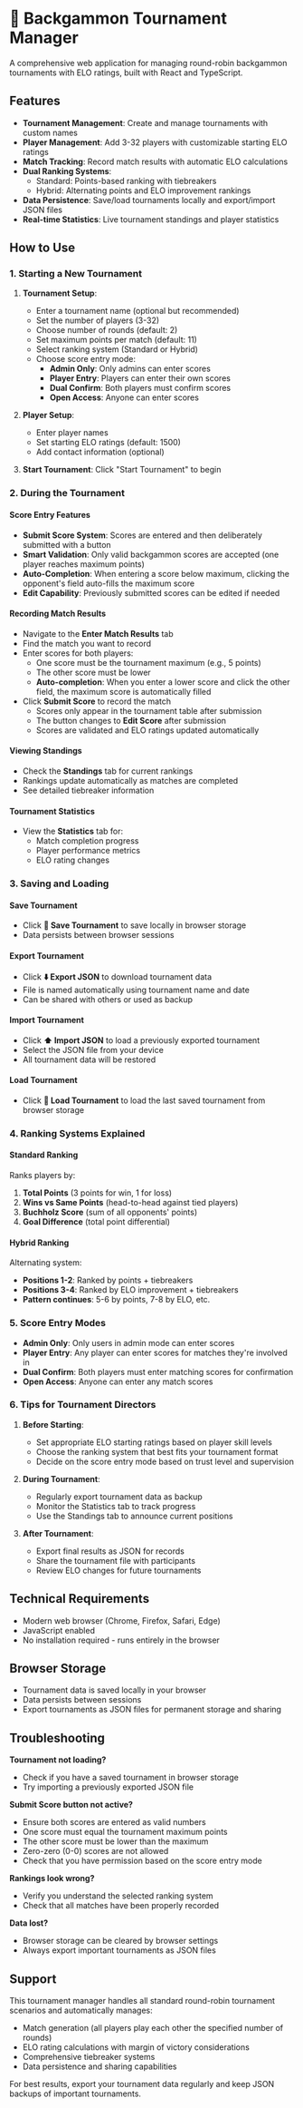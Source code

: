 
# 🎲 Backgammon Tournament Manager

A comprehensive web application for managing round-robin backgammon tournaments with ELO ratings, built with React and TypeScript.

## Features

- **Tournament Management**: Create and manage tournaments with custom names
- **Player Management**: Add 3-32 players with customizable starting ELO ratings
- **Match Tracking**: Record match results with automatic ELO calculations
- **Dual Ranking Systems**: 
  - Standard: Points-based ranking with tiebreakers
  - Hybrid: Alternating points and ELO improvement rankings
- **Data Persistence**: Save/load tournaments locally and export/import JSON files
- **Real-time Statistics**: Live tournament standings and player statistics

## How to Use

### 1. Starting a New Tournament

1. **Tournament Setup**:
   - Enter a tournament name (optional but recommended)
   - Set the number of players (3-32)
   - Choose number of rounds (default: 2)
   - Set maximum points per match (default: 11)
   - Select ranking system (Standard or Hybrid)
   - Choose score entry mode:
     - **Admin Only**: Only admins can enter scores
     - **Player Entry**: Players can enter their own scores
     - **Dual Confirm**: Both players must confirm scores
     - **Open Access**: Anyone can enter scores

2. **Player Setup**:
   - Enter player names
   - Set starting ELO ratings (default: 1500)
   - Add contact information (optional)

3. **Start Tournament**: Click "Start Tournament" to begin

### 2. During the Tournament

#### Score Entry Features
- **Submit Score System**: Scores are entered and then deliberately submitted with a button
- **Smart Validation**: Only valid backgammon scores are accepted (one player reaches maximum points)
- **Auto-Completion**: When entering a score below maximum, clicking the opponent's field auto-fills the maximum score
- **Edit Capability**: Previously submitted scores can be edited if needed

#### Recording Match Results
- Navigate to the **Enter Match Results** tab
- Find the match you want to record
- Enter scores for both players:
  - One score must be the tournament maximum (e.g., 5 points)
  - The other score must be lower
  - **Auto-completion**: When you enter a lower score and click the other field, the maximum score is automatically filled
- Click **Submit Score** to record the match
  - Scores only appear in the tournament table after submission
  - The button changes to **Edit Score** after submission
  - Scores are validated and ELO ratings updated automatically

#### Viewing Standings
- Check the **Standings** tab for current rankings
- Rankings update automatically as matches are completed
- See detailed tiebreaker information

#### Tournament Statistics
- View the **Statistics** tab for:
  - Match completion progress
  - Player performance metrics
  - ELO rating changes

### 3. Saving and Loading

#### Save Tournament
- Click **💾 Save Tournament** to save locally in browser storage
- Data persists between browser sessions

#### Export Tournament
- Click **⬇️ Export JSON** to download tournament data
- File is named automatically using tournament name and date
- Can be shared with others or used as backup

#### Import Tournament
- Click **⬆️ Import JSON** to load a previously exported tournament
- Select the JSON file from your device
- All tournament data will be restored

#### Load Tournament
- Click **📂 Load Tournament** to load the last saved tournament from browser storage

### 4. Ranking Systems Explained

#### Standard Ranking
Ranks players by:
1. **Total Points** (3 points for win, 1 for loss)
2. **Wins vs Same Points** (head-to-head against tied players)
3. **Buchholz Score** (sum of all opponents' points)
4. **Goal Difference** (total point differential)

#### Hybrid Ranking
Alternating system:
- **Positions 1-2**: Ranked by points + tiebreakers
- **Positions 3-4**: Ranked by ELO improvement + tiebreakers
- **Pattern continues**: 5-6 by points, 7-8 by ELO, etc.

### 5. Score Entry Modes

- **Admin Only**: Only users in admin mode can enter scores
- **Player Entry**: Any player can enter scores for matches they're involved in
- **Dual Confirm**: Both players must enter matching scores for confirmation
- **Open Access**: Anyone can enter any match scores

### 6. Tips for Tournament Directors

1. **Before Starting**:
   - Set appropriate ELO starting ratings based on player skill levels
   - Choose the ranking system that best fits your tournament format
   - Decide on the score entry mode based on trust level and supervision

2. **During Tournament**:
   - Regularly export tournament data as backup
   - Monitor the Statistics tab to track progress
   - Use the Standings tab to announce current positions

3. **After Tournament**:
   - Export final results as JSON for records
   - Share the tournament file with participants
   - Review ELO changes for future tournaments

## Technical Requirements

- Modern web browser (Chrome, Firefox, Safari, Edge)
- JavaScript enabled
- No installation required - runs entirely in the browser

## Browser Storage

- Tournament data is saved locally in your browser
- Data persists between sessions
- Export tournaments as JSON files for permanent storage and sharing

## Troubleshooting

**Tournament not loading?**
- Check if you have a saved tournament in browser storage
- Try importing a previously exported JSON file

**Submit Score button not active?**
- Ensure both scores are entered as valid numbers
- One score must equal the tournament maximum points
- The other score must be lower than the maximum
- Zero-zero (0-0) scores are not allowed
- Check that you have permission based on the score entry mode

**Rankings look wrong?**
- Verify you understand the selected ranking system
- Check that all matches have been properly recorded

**Data lost?**
- Browser storage can be cleared by browser settings
- Always export important tournaments as JSON files

## Support

This tournament manager handles all standard round-robin tournament scenarios and automatically manages:
- Match generation (all players play each other the specified number of rounds)
- ELO rating calculations with margin of victory considerations
- Comprehensive tiebreaker systems
- Data persistence and sharing capabilities

For best results, export your tournament data regularly and keep JSON backups of important tournaments.
